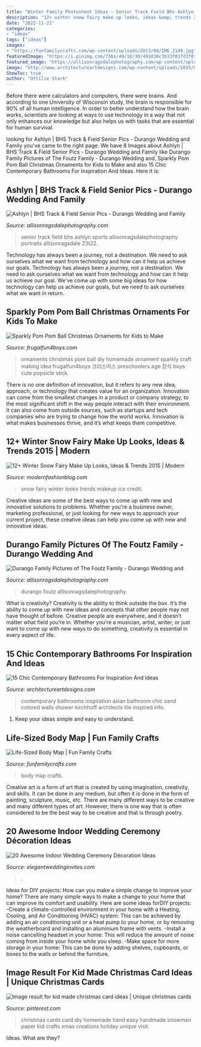 ```yaml
---
title: "Winter Family Photoshoot Ideas ~ Senior Track Field Bhs Ashlyn Sports Allisonragsdalephotography Portraits Allisonragsdale 23t22"
description: "12+ winter snow fairy make up looks, ideas &amp; trends 2015"
date: "2022-11-21"
categories:
- "ideas"
tags: ["ideas"]
images:
- "https://funfamilycrafts.com/wp-content/uploads/2013/08/IMG_2149.jpg"
featuredImage: "https://i.pinimg.com/736x/49/18/30/491830c3b33f01fd3f01acb1eee0c851.jpg"
featured_image: "https://allisonragsdalephotography.com/wp-content/uploads/2013/08/allisonragsdalephotography-1152.jpg"
image: "http://www.architectureartdesigns.com/wp-content/uploads/2015/02/15-Chic-Contemporary-Bathrooms-For-Inspiration-And-Ideas-12-630x936.jpg"
ShowToc: true
author: "Ottilie Stark"
---
```



Before there were calculators and computers, there were brains. And according to one University of Wisconsin study, the brain is responsible for 90% of all human intelligence. In order to better understand how the brain works, scientists are looking at ways to use technology in a way that not only enhances our knowledge but also helps us with tasks that are essential for human survival.

	

		
looking for Ashlyn | BHS Track &amp; Field Senior Pics - Durango Wedding and Family you've came to the right page. We have 8 Images about Ashlyn | BHS Track &amp; Field Senior Pics - Durango Wedding and Family like Durango Family Pictures of The Foutz Family - Durango Wedding and, Sparkly Pom Pom Ball Christmas Ornaments for Kids to Make and also 15 Chic Contemporary Bathrooms For Inspiration And Ideas. Here it is:
		
    
## Ashlyn | BHS Track &amp; Field Senior Pics - Durango Wedding And Family

<img loading=lazy src="https://allisonragsdalephotography.com/wp-content/uploads/2013/08/allisonragsdalephotography-1152.jpg" onerror="this.onerror=null;this.src='https://tse2.mm.bing.net/th?id=OIP.FMMkVk8bu0PSZCytKMCb9gHaLI&amp;pid=15.1';" alt="Ashlyn | BHS Track &amp; Field Senior Pics - Durango Wedding and Family">

_Source: allisonragsdalephotography.com_

>senior track field bhs ashlyn sports allisonragsdalephotography portraits allisonragsdale 23t22. 

	

Technology has always been a journey, not a destination. We need to ask ourselves what we want from technology and how can it help us achieve our goals.
Technology has always been a journey, not a destination. We need to ask ourselves what we want from technology and how can it help us achieve our goal. We've come up with some big ideas for how technology can help us achieve our goals, but we need to ask ourselves what we want in return.

    
## Sparkly Pom Pom Ball Christmas Ornaments For Kids To Make

<img loading=lazy src="https://frugalfun4boys.com/wp-content/uploads/2015/11/pom-pom-ornament-7-Edited.jpg" onerror="this.onerror=null;this.src='https://tse3.mm.bing.net/th?id=OIP.PYiRLzNB1szaw73cCohbUQHaLH&amp;pid=15.1';" alt="Sparkly Pom Pom Ball Christmas Ornaments for Kids to Make">

_Source: frugalfun4boys.com_

>ornaments christmas pom ball diy homemade ornament sparkly craft making idea frugalfun4boys 크리스마스 preschoolers age 장식 boys cute popsicle stick. 

	

There is no one definition of innovation, but it refers to any new idea, approach, or technology that creates value for an organization. Innovation can come from the smallest changes in a product or company strategy, to the most significant shift in the way people interact with their environment. It can also come from outside sources, such as startups and tech companies who are trying to change how the world works. Innovation is what makes businesses thrive, and it’s what keeps them competitive.

    
## 12+ Winter Snow Fairy Make Up Looks, Ideas &amp; Trends 2015 | Modern

<img loading=lazy src="http://modernfashionblog.com/wp-content/uploads/2015/01/12-Winter-Snow-Fairy-Make-Up-Looks-Ideas-Trends-2015-11.jpg" onerror="this.onerror=null;this.src='https://tse4.mm.bing.net/th?id=OIP.DP63w0EI2fpjzSmv_JJRhwHaLG&amp;pid=15.1';" alt="12+ Winter Snow Fairy Make Up Looks, Ideas &amp; Trends 2015 | Modern">

_Source: modernfashionblog.com_

>snow fairy winter looks trends makeup ice credit. 

	

Creative ideas are some of the best ways to come up with new and innovative solutions to problems. Whether you're a business owner, marketing professional, or just looking for new ways to approach your current project, these creative ideas can help you come up with new and innovative ideas.

    
## Durango Family Pictures Of The Foutz Family - Durango Wedding And

<img loading=lazy src="https://allisonragsdalephotography.com/wp-content/uploads/2016/07/DSC7553.jpg" onerror="this.onerror=null;this.src='https://tse2.mm.bing.net/th?id=OIP.HMjsf6SpEucA6cAsjUYqqAHaLG&amp;pid=15.1';" alt="Durango Family Pictures of The Foutz Family - Durango Wedding and">

_Source: allisonragsdalephotography.com_

>durango foutz allisonragsdalephotography. 

	

What is creativity?
Creativity is the ability to think outside the box. It’s the ability to come up with new ideas and concepts that other people may not have thought of before. Creative people are everywhere, and it doesn’t matter what field you’re in. Whether you’re a musician, artist, writer, or just want to come up with new ways to do something, creativity is essential in every aspect of life.

    
## 15 Chic Contemporary Bathrooms For Inspiration And Ideas

<img loading=lazy src="http://www.architectureartdesigns.com/wp-content/uploads/2015/02/15-Chic-Contemporary-Bathrooms-For-Inspiration-And-Ideas-12-630x936.jpg" onerror="this.onerror=null;this.src='https://tse3.mm.bing.net/th?id=OIP.Soe7Hv8fL0RHnB3TfByx7gHaLA&amp;pid=15.1';" alt="15 Chic Contemporary Bathrooms For Inspiration And Ideas">

_Source: architectureartdesigns.com_

>contemporary bathrooms inspiration asian bathroom chic sand colored walls shower kirchhoff architects tile inspired info. 

	

1. Keep your ideas simple and easy to understand.

    
## Life-Sized Body Map | Fun Family Crafts

<img loading=lazy src="https://funfamilycrafts.com/wp-content/uploads/2013/08/IMG_2149.jpg" onerror="this.onerror=null;this.src='https://tse4.mm.bing.net/th?id=OIP.gTmHu1WGy-Ftx72yM1BPcQHaLG&amp;pid=15.1';" alt="Life-Sized Body Map | Fun Family Crafts">

_Source: funfamilycrafts.com_

>body map crafts. 

	

Creative art is a form of art that is created by using imagination, creativity, and skills. It can be done in any medium, but often it is done in the form of painting, sculpture, music, etc. There are many different ways to be creative and many different types of art. However, there is one way that is often considered to be the best way to be creative and that is through poetry.

    
## 20 Awesome Indoor Wedding Ceremony Décoration Ideas

<img loading=lazy src="https://www.elegantweddinginvites.com/wedding-blog/wp-content/uploads/2015/12/gorgeous-indoor-wedding-ceremony-ideas-with-lanterns.jpg" onerror="this.onerror=null;this.src='https://tse1.mm.bing.net/th?id=OIP.pn6uvqp3xzIjCYeQHRweWQHaLH&amp;pid=15.1';" alt="20 Awesome Indoor Wedding Ceremony Décoration Ideas">

_Source: elegantweddinginvites.com_

>. 

	

Ideas for DIY projects: How can you make a simple change to improve your home?
There are many simple ways to make a change to your home that can improve its comfort and usability. Here are some ideas forDIY projects: 
-Create a climate-controlled environment in your home with a Heating, Cooling, and Air Conditioning (HVAC) system: This can be achieved by adding an air conditioning unit or a heat pump to your home, or by removing the weatherboard and installing an aluminium frame with vents. 
-Install a noise cancelling headset in your home: This will reduce the amount of noise coming from inside your home while you sleep. 
-Make space for more storage in your home: This can be done by adding shelves, cupboards, or boxes to the walls or behind the furniture.

    
## Image Result For Kid Made Christmas Card Ideas | Unique Christmas Cards

<img loading=lazy src="https://i.pinimg.com/736x/49/18/30/491830c3b33f01fd3f01acb1eee0c851.jpg" onerror="this.onerror=null;this.src='https://tse1.mm.bing.net/th?id=OIP.BX8lhSI8hJIcWBN54vknxwHaJ6&amp;pid=15.1';" alt="Image result for kid made christmas card ideas | Unique christmas cards">

_Source: pinterest.com_

>christmas cards card diy homemade hand easy handmade snowman paper kid crafts xmas creations holiday unique visit. 

	

Ideas. What are they?

